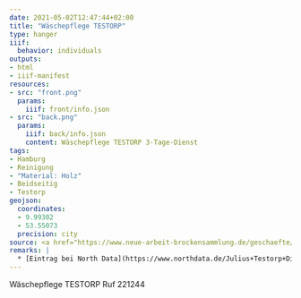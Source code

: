 ```yaml
---
date: 2021-05-02T12:47:44+02:00
title: "Wäschepflege TESTORP"
type: hanger
iiif:
  behavior: individuals
outputs:
- html
- iiif-manifest
resources:
- src: "front.png"
  params:
    iiif: front/info.json
- src: "back.png"
  params:
    iiif: back/info.json
    content: Wäschepflege TESTORP 3-Tage-Dienst
tags:
- Hamburg
- Reinigung
- "Material: Holz"
- Beidseitig
- Testorp
geojson:
  coordinates:
  - 9.99302
  - 53.55073
  precision: city
source: <a href="https://www.neue-arbeit-brockensammlung.de/geschaefte/zweigstelle-kim/">KiM</a>
remarks: |
  * [Eintrag bei North Data](https://www.northdata.de/Julius+Testorp+Die+W%C3%A4scherei+der+Hausfrau+chemische+Reinigung,+Hamburg/HRA+40454)
---
```


Wäschepflege TESTORP Ruf 221244

